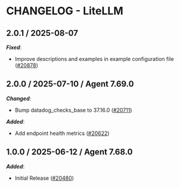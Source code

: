 # CHANGELOG - LiteLLM

<!-- towncrier release notes start -->

## 2.0.1 / 2025-08-07

***Fixed***:

* Improve descriptions and examples in example configuration file ([#20878](https://github.com/DataDog/integrations-core/pull/20878))

## 2.0.0 / 2025-07-10 / Agent 7.69.0

***Changed***:

* Bump datadog_checks_base to 37.16.0 ([#20711](https://github.com/DataDog/integrations-core/pull/20711))

***Added***:

* Add endpoint health metrics ([#20622](https://github.com/DataDog/integrations-core/pull/20622))

## 1.0.0 / 2025-06-12 / Agent 7.68.0

***Added***:

* Initial Release ([#20480](https://github.com/DataDog/integrations-core/pull/20480))
